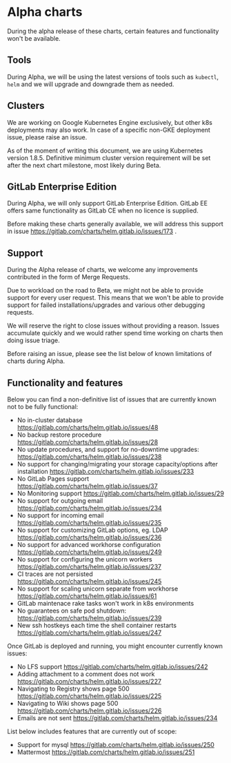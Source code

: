 # Alpha charts

During the alpha release of these charts, certain features and functionality
won't be available.

## Tools

During Alpha, we will be using the latest versions of tools such as `kubectl`,
`helm` and we will upgrade and downgrade them as needed.

## Clusters

We are working on Google Kubernetes Engine exclusively, but other k8s deployments
may also work. In case of a specific non-GKE deployment issue, please raise an issue.

As of the moment of writing this document, we are using Kubernetes version 1.8.5.
Definitive minimum cluster version requirement will be set after the next
chart milestone, most likely during Beta.

## GitLab Enterprise Edition

During Alpha, we will only support GitLab Enterprise Edition. GitLab EE offers
same functionality as GitLab CE when no licence is supplied.

Before making these charts generally available, we will address this support
in issue https://gitlab.com/charts/helm.gitlab.io/issues/173 .

## Support

During the Alpha release of charts, we welcome any improvements contributed in the
form of Merge Requests.

Due to workload on the road to Beta, we might not be able to provide support for
every user request. This means that we won't be able to provide support
for failed installations/upgrades and various other debugging requests.

We will reserve the right to close issues without providing a reason. Issues
accumulate quickly and we would rather spend time working on charts then doing
issue triage.

Before raising an issue, please see the list below of known limitations of charts
during Alpha.

## Functionality and features

Below you can find a non-definitive list of issues that are currently known
not to be fully functional:

* No in-cluster database https://gitlab.com/charts/helm.gitlab.io/issues/48
* No backup restore procedure https://gitlab.com/charts/helm.gitlab.io/issues/28
* No update procedures, and support for no-downtime upgrades: https://gitlab.com/charts/helm.gitlab.io/issues/238
* No support for changing/migrating your storage capacity/options after installation https://gitlab.com/charts/helm.gitlab.io/issues/233
* No GitLab Pages support https://gitlab.com/charts/helm.gitlab.io/issues/37
* No Monitoring support https://gitlab.com/charts/helm.gitlab.io/issues/29
* No support for outgoing email https://gitlab.com/charts/helm.gitlab.io/issues/234
* No support for incoming email https://gitlab.com/charts/helm.gitlab.io/issues/235
* No support for customizing GitLab options, eg. LDAP https://gitlab.com/charts/helm.gitlab.io/issues/236
* No support for advanced workhorse configuration https://gitlab.com/charts/helm.gitlab.io/issues/249
* No support for configuring the unicorn workers https://gitlab.com/charts/helm.gitlab.io/issues/237
* CI traces are not persisted https://gitlab.com/charts/helm.gitlab.io/issues/245
* No support for scaling unicorn separate from workhorse https://gitlab.com/charts/helm.gitlab.io/issues/61
* GitLab maintenace rake tasks won't work in k8s environments
* No guarantees on safe pod shutdown: https://gitlab.com/charts/helm.gitlab.io/issues/239
* New ssh hostkeys each time the shell container restarts https://gitlab.com/charts/helm.gitlab.io/issues/247

Once GitLab is deployed and running, you might encounter currently known issues:

* No LFS support https://gitlab.com/charts/helm.gitlab.io/issues/242
* Adding attachment to a comment does not work https://gitlab.com/charts/helm.gitlab.io/issues/227
* Navigating to Registry shows page 500 https://gitlab.com/charts/helm.gitlab.io/issues/225
* Navigating to Wiki shows page 500 https://gitlab.com/charts/helm.gitlab.io/issues/226
* Emails are not sent https://gitlab.com/charts/helm.gitlab.io/issues/234

List below includes features that are currently out of scope:

* Support for mysql https://gitlab.com/charts/helm.gitlab.io/issues/250
* Mattermost https://gitlab.com/charts/helm.gitlab.io/issues/251
